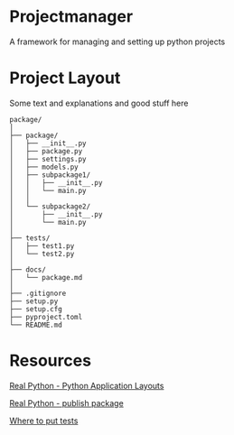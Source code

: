 # Projectmanager
A framework for managing and setting up python projects

# Project Layout
Some text and explanations and good stuff here

```
package/
│
├── package/
│   ├── __init__.py
│   ├── package.py
│   ├── settings.py
│   ├── models.py
│   ├── subpackage1/
│   │   ├── __init__.py
│   │   └── main.py
│   │
│   └── subpackage2/
│       ├── __init__.py
│       └── main.py
│
├── tests/
│   ├── test1.py
│   └── test2.py
│
├── docs/
│   └── package.md
│
├── .gitignore
├── setup.py
├── setup.cfg
├── pyproject.toml
└── README.md
```
# Resources

[Real Python - Python Application Layouts](https://realpython.com/python-application-layouts/)

[Real Python - publish package](https://realpython.com/pypi-publish-python-package/)

[Where to put tests](http://pythonchb.github.io/PythonTopics/where_to_put_tests.html)
